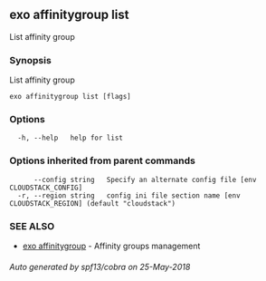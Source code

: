 ## exo affinitygroup list

List affinity group

### Synopsis

List affinity group

```
exo affinitygroup list [flags]
```

### Options

```
  -h, --help   help for list
```

### Options inherited from parent commands

```
      --config string   Specify an alternate config file [env CLOUDSTACK_CONFIG]
  -r, --region string   config ini file section name [env CLOUDSTACK_REGION] (default "cloudstack")
```

### SEE ALSO

* [exo affinitygroup](exo_affinitygroup.md)	 - Affinity groups management

###### Auto generated by spf13/cobra on 25-May-2018
